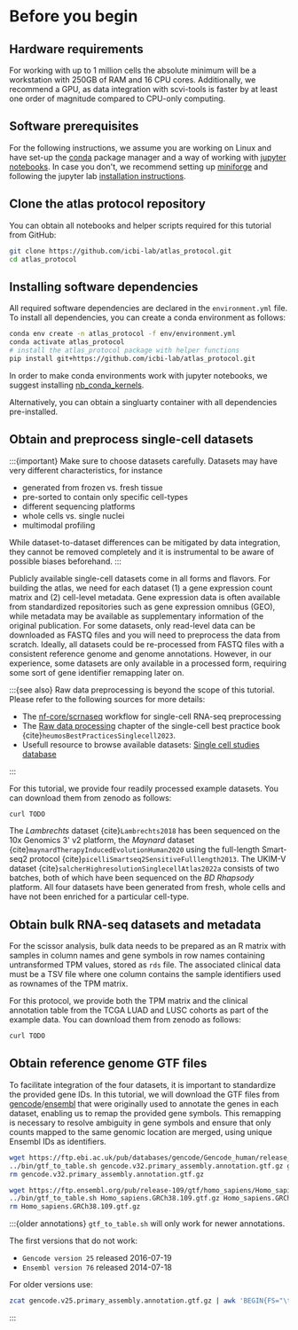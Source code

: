# Before you begin

## Hardware requirements

For working with up to 1 million cells the absolute minimum will be a workstation with 250GB of RAM and 16 CPU cores.
Additionally, we recommend a GPU, as data integration with scvi-tools is faster by at least one order of magnitude compared to CPU-only computing.

## Software prerequisites

For the following instructions, we assume you are working on Linux and have set-up the [conda](https://docs.conda.io/en/latest/) package manager and a way of working with [jupyter notebooks](https://jupyter.org/).
In case you don't, we recommend setting up [miniforge](https://github.com/conda-forge/miniforge#download) and following the jupyter lab [installation instructions](https://jupyter.org/install).

## Clone the atlas protocol repository

You can obtain all notebooks and helper scripts required for this tutorial from GitHub:

```bash
git clone https://github.com/icbi-lab/atlas_protocol.git
cd atlas_protocol
```

## Installing software dependencies

All required software dependencies are declared in the `environment.yml` file.
To install all dependencies, you can create a conda environment as follows:

```bash
conda env create -n atlas_protocol -f env/environment.yml
conda activate atlas_protocol
# install the atlas_protocol package with helper functions
pip install git+https://github.com/icbi-lab/atlas_protocol.git
```

In order to make conda environments work with jupyter notebooks, we suggest installing [nb_conda_kernels](https://github.com/Anaconda-Platform/nb_conda_kernels).

Alternatively, you can obtain a singluarty container <!-- [singularity container](TODO) --> with all dependencies pre-installed.

## Obtain and preprocess single-cell datasets

:::{important}
Make sure to choose datasets carefully. Datasets may have very different characteristics, for instance

-   generated from frozen vs. fresh tissue
-   pre-sorted to contain only specific cell-types
-   different sequencing platforms
-   whole cells vs. single nuclei
-   multimodal profiling

While dataset-to-dataset differences can be mitigated by data integration, they cannot be removed completely and it is instrumental to be aware of possible biases beforehand.
:::

Publicly available single-cell datasets come in all forms and flavors. For building the atlas, we need for each dataset (1) a gene expression count matrix and (2) cell-level metadata. Gene expression data is often available from standardized repositories such as gene expression omnibus (GEO), while metadata may be available as supplementary information of the original publication. For some datasets, only read-level data can be downloaded as FASTQ files and you will need to preprocess the data from scratch. Ideally, all datasets could be re-processed from FASTQ files with a consistent reference genome and genome annotations. However, in our experience, some datasets are only available in a processed form, requiring some sort of gene identifier remapping later on.

:::{see also}
Raw data preprocessing is beyond the scope of this tutorial. Please refer to the following sources for more details:

-   The [nf-core/scrnaseq](https://nf-co.re/scrnaseq) workflow for single-cell RNA-seq preprocessing
-   The [Raw data processing](https://www.sc-best-practices.org/introduction/raw_data_processing.html) chapter of the single-cell best practice book {cite}`heumosBestPracticesSinglecell2023`.
-   Usefull resource to browse available datasets: [Single cell studies database](https://docs.google.com/spreadsheets/d/1En7-UV0k0laDiIfjFkdn7dggyR7jIk3WH8QgXaMOZF0/edit#gid=0)

:::

For this tutorial, we provide four readily processed example datasets. You can download them from zenodo as follows:

```bash
curl TODO
```

The _Lambrechts_ dataset {cite}`Lambrechts2018` has been sequenced on the 10x Genomics 3' v2 platform, the _Maynard_ dataset {cite}`maynardTherapyInducedEvolutionHuman2020` using the full-length Smart-seq2 protocol {cite}`picelliSmartseq2SensitiveFulllength2013`.
The UKIM-V dataset {cite}`salcherHighresolutionSinglecellAtlas2022a` consists of two batches, both of which have been sequenced on the _BD Rhapsody_ platform. All four datasets have been generated from fresh, whole cells and have not been enriched for a particular cell-type.

## Obtain bulk RNA-seq datasets and metadata

For the scissor analysis, bulk data needs to be prepared as an R matrix with samples in column names and gene symbols in row names containing untransformed TPM values, stored as `rds` file. The associated clinical data must be a TSV file where one column contains the sample identifiers used as rownames of the TPM matrix.

For this protocol, we provide both the TPM matrix and the clinical annotation table from the TCGA LUAD and LUSC cohorts as part of the example data. You can download them from zenodo as follows:

```bash
curl TODO
```

## Obtain reference genome GTF files

To facilitate integration of the four datasets, it is important to standardize the provided gene IDs. In this tutorial, we will download the GTF files from [gencode](https://ftp.ebi.ac.uk/pub/databases/gencode/Gencode_human)/[ensembl](https://ftp.ensembl.org/pub/) that were originally used to annotate the genes in each dataset, enabling us to remap the provided gene symbols. This remapping is necessary to resolve ambiguity in gene symbols and ensure that only counts mapped to the same genomic location are merged, using unique Ensembl IDs as identifiers.

```bash
wget https://ftp.ebi.ac.uk/pub/databases/gencode/Gencode_human/release_32/gencode.v32.primary_assembly.annotation.gtf.gz
../bin/gtf_to_table.sh gencode.v32.primary_assembly.annotation.gtf.gz gencode.v32_gene_annotation_table.csv gencode
rm gencode.v32.primary_assembly.annotation.gtf.gz

wget https://ftp.ensembl.org/pub/release-109/gtf/homo_sapiens/Homo_sapiens.GRCh38.109.gtf.gz
../bin/gtf_to_table.sh Homo_sapiens.GRCh38.109.gtf.gz Homo_sapiens.GRCh38.109_gene_annotation_table.csv ensembl
rm Homo_sapiens.GRCh38.109.gtf.gz
```

:::{older annotations}
`gtf_to_table.sh` will only work for newer annotations.

The first versions that do not work:

-   `Gencode version 25` released 2016-07-19
-   `Ensembl version 76` released 2014-07-18

For older versions use:

```bash
zcat gencode.v25.primary_assembly.annotation.gtf.gz | awk 'BEGIN{FS="\t";OFS=","}$3=="gene"{split($9,a,";");split(a[1],gene_id,"\"");split(a[4],gene_name,"\""); print gene_id[2],gene_name[2]}' | sed '1i\Geneid,GeneSymbol' > gencode.v25_gene_annotation_table.csv
```

:::
